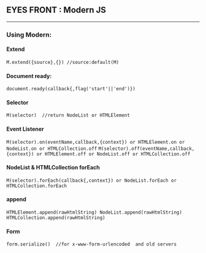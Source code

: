 ## EYES FRONT : Modern JS

***

### Using Modern:

#### Extend
`M.extend({source},{}) //source:default(M)`

#### Document ready:
`document.ready(callback{,flag('start'||'end')})`

#### Selector
`M(selector)  //return NodeList or HTMLElement`

#### Event Listener
`
M(selector).on(eventName,callback,{context})
or
HTMLElement.on or NodeList.on or HTMLCollection.off
`
`
M(selector).off(eventName,callback,{context})
or
HTMLElement.off or NodeList.off or HTMLCollection.off
`
#### NodeList & HTMLCollection forEach
`
M(selector).forEach(callback{,context})
or NodeList.forEach
or HTMLCollection.forEach
`
#### append
`
HTMLElement.append(rawHtmlString)
NodeList.append(rawHtmlString)
HTMLCollection.append(rawHtmlString)
`
#### Form
`
form.serialize()  //for x-www-form-urlencoded  and old servers
`